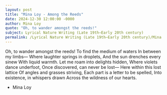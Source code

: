 ```yaml
---
layout: post
title: "Mina Loy - Among the Reeds"
date: 2024-12-30 12:00:00 -0000
author: Mina Loy
quote: "Oh, to wander amongst the reeds!"
subject: Lyrical Nature Writing (Late 19th–Early 20th century)
permalink: /Lyrical Nature Writing (Late 19th–Early 20th century)/Mina Loy/Mina Loy - Among the Reeds
---
```


Oh, to wander amongst the reeds!
To find the medium of waters
In between my limbs—
Where laughter springs in droplets,
And the sun drenches every sinew
With liquid warmth.
Let me roam into delights hidden,
Where violets dance underfoot,
Once discovered, can never be lost—
Here within this lost lattice
Of angles and grasses striving,
Each part is a letter to be spelled,
Into existence, in whispers drawn
Across the wildness of our hearts.

- Mina Loy
